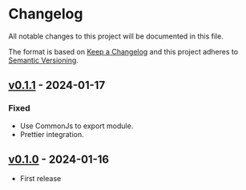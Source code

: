 # Changelog

All notable changes to this project will be documented in this file.

The format is based on [Keep a Changelog](http://keepachangelog.com/en/1.0.0/)
and this project adheres to [Semantic Versioning](http://semver.org/spec/v2.0.0.html).

## [v0.1.1] - 2024-01-17

### Fixed

- Use CommonJs to export module.
- Prettier integration.

## [v0.1.0] - 2024-01-16

- First release

[v0.1.1]: https://www.npmjs.com/package/@dipcode/dj-plugins/v/0.1.1
[v0.1.0]: https://www.npmjs.com/package/@dipcode/dj-plugins/v/0.1.0
